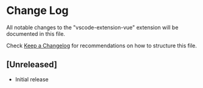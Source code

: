 # Change Log

All notable changes to the "vscode-extension-vue" extension will be documented in this file.

Check [Keep a Changelog](http://keepachangelog.com/) for recommendations on how to structure this file.

## [Unreleased]

- Initial release